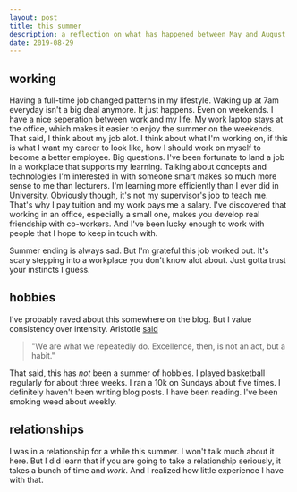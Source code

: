 ```yaml
---
layout: post
title: this summer
description: a reflection on what has happened between May and August
date: 2019-08-29
---
```


## working
Having a full-time job changed patterns in my lifestyle. Waking up at 7am everyday isn't a big deal anymore. It just happens. Even on weekends.
I have a nice seperation between work and my life. My work laptop stays at the office, which makes it easier to enjoy the summer on the weekends.
That said, I think about my job alot. I think about what I'm working on, if this is what I want my career to look like, how I should work on myself to become a better employee. Big questions.
I've been fortunate to land a job in a workplace that supports my learning. Talking about concepts and technologies I'm interested in with someone smart makes so much more sense to me than lecturers. I'm learning  more efficiently than I ever did in University.
Obviously though, it's not my supervisor's job to teach me. That's why I pay tuition and my work pays me a salary.
I've discovered that working in an office, especially a small one, makes you develop real friendship with co-workers. And I've been lucky enough to work with people that I hope to keep in touch with.

Summer ending is always sad. But I'm grateful this job worked out. It's scary stepping into a workplace you don't know alot about. Just gotta trust your instincts I guess.

## hobbies
I've probably raved about this somewhere on the blog. But I value consistency over intensity. Aristotle [said](https://medium.com/the-mission/my-favourite-quote-of-all-time-is-a-misattribution-66356f22843d)
> "We are what we repeatedly do. Excellence, then, is not an act, but a habit."

That said, this has *not* been a summer of hobbies. I played basketball regularly for about three weeks. I ran a 10k on Sundays about five times. I definitely haven't been writing blog posts. I have been reading. I've been smoking weed about weekly.

## relationships
I was in a relationship for a while this summer. I won't talk much about it here. But I did learn that if you are going to take a relationship seriously, it takes a bunch of time and *work*. And I realized how little experience I have with that.
